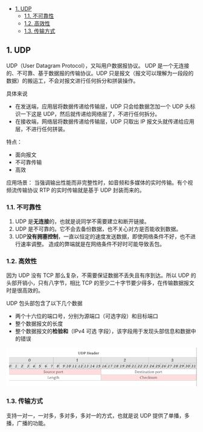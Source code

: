- [1. UDP](#1-udp)
  - [1.1. 不可靠性](#11-不可靠性)
  - [1.2. 高效性](#12-高效性)
  - [1.3. 传输方式](#13-传输方式)

## 1. UDP

UDP（User Datagram Protocol），又叫用户数据报协议。 UDP 是一个无连接的、不可靠、基于数据报的传输协议。UDP 只是报文（报文可以理解为一段段的数据）的搬运工，不会对报文进行任何拆分和拼装操作。

具体来说

- 在发送端，应用层将数据传递给传输层，UDP 只会给数据怎加一个 UDP 头标识一下这是 UDP，然后就传递给网络层了，不进行任何拆分。
- 在接收端，网络层将数据传递给传输层，UDP 只取出 IP 报文头就传递给应用层，不进行任何拼装。

特点：

- 面向报文
- 不可靠传输
- 高效

应用场景： 当强调输出性能而非完整性时，如音频和多媒体的实时传输。有个视频流传输协议 RTP 的实时传输就是基于 UDP 封装而来的。

### 1.1. 不可靠性

1. UDP 是**无连接**的，也就是说同学不需要建立和断开链接。
2. UDP 是不可靠的。它不会去备份数据，也不关心对方是否能收到数据。
3. UDP**没有拥塞控制**，一直以恒定的速度发送数据，即使网络条件不好，也不进行速率调整。 造成的弊端就是在网络条件不好时可能导致丢包。

### 1.2. 高效性

因为 UDP 没有 TCP 那么复杂，不需要保证数据不丢失且有序到达。所以 UDP 的头部开销小，只有八字节，相比 TCP 的至少二十字节要少得多，在传输数据报文时是很高效的。

UDP 包头部包含了以下几个数据

- 两个十六位的端口号，分别为源端口（可选字段）和目标端口
- 整个数据报文的长度
- 整个数据报文的**检验和**（IPv4 可选 字段），该字段用于发现头部信息和数据中的错误

![UDP Header](../../imgs/UDP_header.png)

### 1.3. 传输方式

支持一对一，一对多，多对多，多对一的方式，也就是说 UDP 提供了单播，多播，广播的功能。